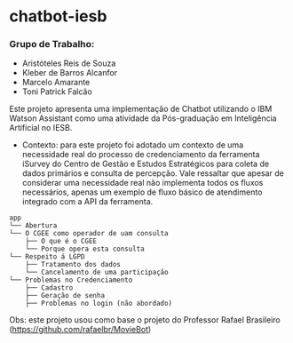 # chatbot-iesb

### Grupo de Trabalho:
- Aristóteles Reis de Souza
- Kleber de Barros Alcanfor
- Marcelo Amarante
- Toni Patrick Falcão

Este projeto apresenta uma implementação de Chatbot utilizando o IBM Watson Assistant como uma atividade da Pós-graduação em Inteligência Artificial no IESB.
* Contexto: para este projeto foi adotado um contexto de uma necessidade real do processo de credenciamento da ferramenta iSurvey do Centro de Gestão e Estudos Estratégicos para coleta de dados primários e consulta de percepção. Vale ressaltar que apesar de considerar uma necessidade real não implementa todos os fluxos necessários, apenas um exemplo de fluxo básico de atendimento integrado com a API da ferramenta.

```
app
└── Abertura
└── O CGEE como operador de uam consulta
    ├── O que é o CGEE
    └── Porque opera esta consulta
└── Respeito á LGPD
    ├── Tratamento dos dados
    └── Cancelamento de uma participação
└── Problemas no Credenciamento
    ├── Cadastro
    ├── Geração de senha
    ├── Problemas no login (não abordado)    
```


Obs: este projeto usou como base o projeto do Professor Rafael Brasileiro (https://github.com/rafaelbr/MovieBot)
